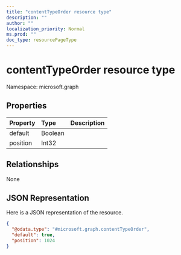 ```yaml
---
title: "contentTypeOrder resource type"
description: ""
author: ""
localization_priority: Normal
ms.prod: ""
doc_type: resourcePageType
---
```


# contentTypeOrder resource type


Namespace: microsoft.graph



## Properties
|Property|Type|Description|
|:---|:---|:---|
|default|Boolean||
|position|Int32||

## Relationships
None

## JSON Representation
Here is a JSON representation of the resource.
<!-- {
  "blockType": "resource",
  "@odata.type": "microsoft.graph.contentTypeOrder"
}
-->
``` json
{
  "@odata.type": "#microsoft.graph.contentTypeOrder",
  "default": true,
  "position": 1024
}
```

